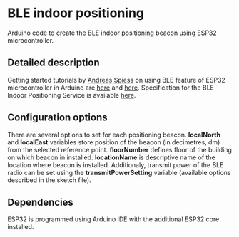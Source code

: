 # BLE indoor positioning

Arduino code to create the BLE indoor positioning beacon using ESP32 microcontroller.

## Detailed description

Getting started tutorials by [Andreas Spiess](https://www.youtube.com/channel/UCu7_D0o48KbfhpEohoP7YSQ) on using BLE feature of ESP32 microcontroller in Arduino are [here](https://www.youtube.com/watch?app=desktop&v=2mePPqiocUE) and [here](https://www.youtube.com/watch?app=desktop&v=osneajf7Xkg). Specification for the BLE Indoor Positioning Service is available [here](https://www.bluetooth.com/specifications/specs/indoor-positioning-service-1-0/).

## Configuration options

There are several options to set for each positioning beacon. **localNorth** and **localEast** variables store position of the beacon (in decimetres, dm) from the selected reference point. **floorNumber** defines floor of the building on which beacon in installed. **locationName** is descriptive name of the location where beacon is installed. Additionaly, transmit power of the BLE radio can be set using the **transmitPowerSetting** variable (available options described in the sketch file).

## Dependencies

ESP32 is programmed using Arduino IDE with the additional ESP32 core installed.
